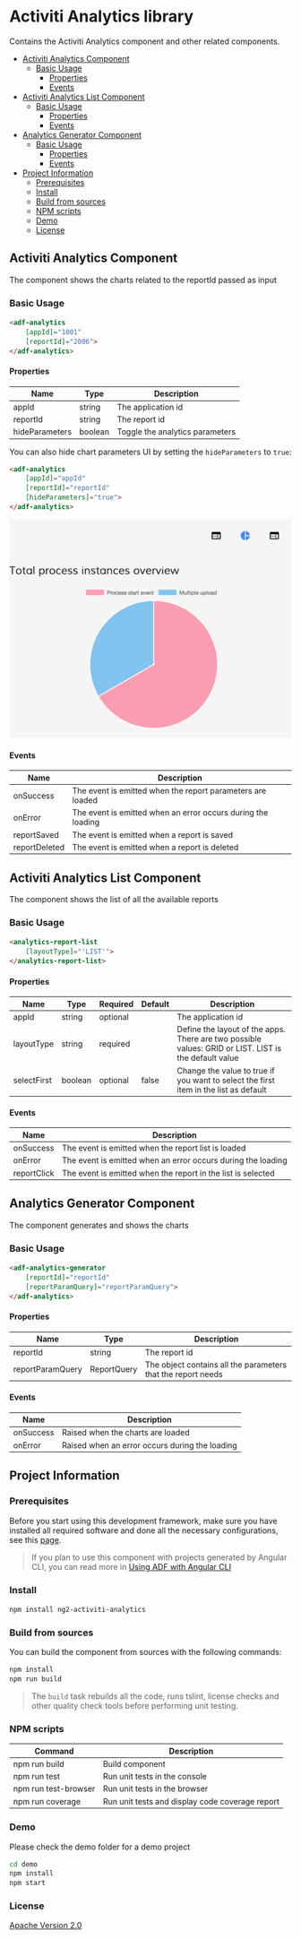 # Activiti Analytics library
Contains the Activiti Analytics component and other related components.

<!-- markdown-toc start - Don't edit this section.  npm run toc to generate it-->

<!-- toc -->

- [Activiti Analytics Component](#activiti-analytics-component)
  * [Basic Usage](#basic-usage)
    + [Properties](#properties)
    + [Events](#events)
- [Activiti Analytics List Component](#activiti-analytics-list-component)
  * [Basic Usage](#basic-usage-1)
    + [Properties](#properties-1)
    + [Events](#events-1)
- [Analytics Generator Component](#analytics-generator-component)
  * [Basic Usage](#basic-usage-2)
    + [Properties](#properties-2)
    + [Events](#events-2)
- [Project Information](#project-information)
  * [Prerequisites](#prerequisites)
  * [Install](#install)
  * [Build from sources](#build-from-sources)
  * [NPM scripts](#npm-scripts)
  * [Demo](#demo)
  * [License](#license)

<!-- tocstop -->

<!-- markdown-toc end -->


## Activiti Analytics Component

The component shows the charts related to the reportId passed as input

### Basic Usage

```html
<adf-analytics 
    [appId]="1001" 
    [reportId]="2006">
</adf-analytics>
```

#### Properties

| Name | Type | Description |
| --- | --- | --- |
| appId | string | The application id |
| reportId | string | The report id |
| hideParameters | boolean | Toggle the analytics parameters |

You can also hide chart parameters UI by setting the `hideParameters` to `true`:

```html
<adf-analytics 
    [appId]="appId" 
    [reportId]="reportId" 
    [hideParameters]="true">
</adf-analytics>
```

![Analytics-without-parameters](docs/assets/analytics-without-parameters.png)

#### Events

| Name | Description |
| --- | --- |
| onSuccess | The event is emitted when the report parameters are loaded |
| onError | The event is emitted when an error occurs during the loading |
| reportSaved | The event is emitted when a report is saved |
| reportDeleted | The event is emitted when a report is deleted |


## Activiti Analytics List Component

The component shows the list of all the available reports

### Basic Usage

```html
<analytics-report-list 
    [layoutType]="'LIST'">
</analytics-report-list>
```

#### Properties

| Name | Type | Required | Default | Description |
| --- | --- | --- | --- | --- |
| appId | string | optional | | The application id |
| layoutType | string | required | | Define the layout of the apps. There are two possible values: GRID or LIST. LIST is the default value|
| selectFirst | boolean | optional | false | Change the value to true if you want to select the first item in the list as default|

#### Events

| Name | Description |
| --- | --- |
| onSuccess | The event is emitted when the report list is loaded |
| onError | The event is emitted when an error occurs during the loading |
| reportClick | The event is emitted when the report in the list is selected |


## Analytics Generator Component

The component generates and shows the charts

### Basic Usage

```html
<adf-analytics-generator 
    [reportId]="reportId" 
    [reportParamQuery]="reportParamQuery">
</adf-analytics>
```

#### Properties

| Name | Type | Description |
| --- | --- | -- |
| reportId | string | The report id |
| reportParamQuery | ReportQuery | The object contains all the parameters that the report needs |

#### Events

| Name | Description |
| --- | --- |
| onSuccess | Raised when the charts are loaded |
| onError | Raised when an error occurs during the loading |


## Project Information

### Prerequisites

Before you start using this development framework, make sure you have installed all required software and done all the
necessary configurations, see this [page](https://github.com/Alfresco/alfresco-ng2-components/blob/master/PREREQUISITES.md).

> If you plan to use this component with projects generated by Angular CLI, you can read more in [Using ADF with Angular CLI](https://github.com/Alfresco/alfresco-ng2-components/wiki/Angular-CLI)

### Install

```sh
npm install ng2-activiti-analytics
```

### Build from sources

You can build the component from sources with the following commands:

```sh
npm install
npm run build
```

> The `build` task rebuilds all the code, runs tslint, license checks 
> and other quality check tools before performing unit testing.

### NPM scripts

| Command | Description |
| --- | --- |
| npm run build | Build component |
| npm run test | Run unit tests in the console |
| npm run test-browser | Run unit tests in the browser
| npm run coverage | Run unit tests and display code coverage report |

### Demo

Please check the demo folder for a demo project

```sh
cd demo
npm install
npm start
```

### License

[Apache Version 2.0](https://github.com/Alfresco/alfresco-ng2-components/blob/master/LICENSE)
